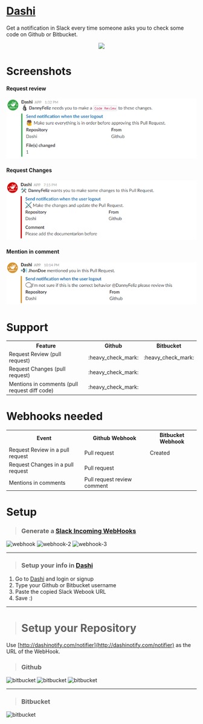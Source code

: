 # [Dashi](https://github.com/DannyFeliz/Dashi)
Get a notification in Slack every time someone asks you to check some code on Github or Bitbucket.

<p align="center">
  <img width="350" src="http://dashinotify.com/img/dashi-logo.png">
</p>

# Screenshots
#### Request review
<img src="https://raw.githubusercontent.com/DannyFeliz/Dashi/master/public/img/screenshot/request-review-pr-example.png">

#### Request Changes
<img src="https://raw.githubusercontent.com/DannyFeliz/Dashi/master/public/img/screenshot/request-changes-example.png">

#### Mention in comment
<img src="https://raw.githubusercontent.com/DannyFeliz/Dashi/master/public/img/screenshot/mention-in-comment-example.png">


# Support
<table>
    <tr>
        <th>Feature</th>
        <th>Github</th>
        <th>Bitbucket</th>
    </tr>
    <tr>
        <td>Request Review (pull request)</td>
        <td>:heavy_check_mark:</td>
        <td>:heavy_check_mark:</td>
    </tr>
    <tr>
        <td>Request Changes (pull request)</td>
        <td>:heavy_check_mark:</td>
        <td></td>
    </tr>
    <tr>
        <td>Mentions in comments (pull request diff code)</td>
        <td>:heavy_check_mark:</td>
        <td></td>
    </tr>
</table>

# Webhooks needed
<table>
    <tr>
        <th>Event</th>
        <th>Github Webhook</th>
        <th>Bitbucket Webhook</th>
    </tr>
    <tr>
        <td>Request Review in a pull request</td>
        <td>Pull request</td>
        <td>Created</td>
    </tr>
    <tr>
        <td>Request Changes in a pull request</td>
        <td>Pull request</td>
        <td></td>
    </tr>
    <tr>
        <td>Mentions in comments</td>
        <td>Pull request review comment</td>
        <td></td>
    </tr>
</table>

# Setup

> ### Generate a [Slack Incoming WebHooks](https://devsop.slack.com/apps/A0F7XDUAZ-incoming-webhooks)
![webhook](https://i.imgur.com/BROWDw2.png)
![webhook-2](https://i.imgur.com/FGxZY9e.png)
![webhook-3](https://i.imgur.com/NpF7sFh.png)

<hr>

> ### Setup your info in [Dashi](http://dashinotify.com)
1. Go to [Dashi](http://dashinotify.com/register) and login or signup
2. Type your Github or Bitbucket username 
3. Paste the copied Slack Webook URL
4. Save :)

<hr>

> # Setup your Repository
Use [http://dashinotify.com/notifier](http://dashinotify.com/notifier) as the URL of the WebHook.

> ### Github
![bitbucket](https://i.imgur.com/mE2sPWX.png)
![bitbucket](https://i.imgur.com/sVjmRdY.png)
![bitbucket](https://i.imgur.com/oeXbrCL.png)

<hr>

> ### Bitbucket
![bitbucket](https://i.imgur.com/7GwB4LX.png)
